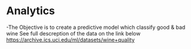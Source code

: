 # Analytics
-The Objective is to create a predictive model which classify good & bad wine 
See full descreption of the data on the link below
https://archive.ics.uci.edu/ml/datasets/wine+quality
